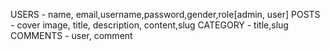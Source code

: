 USERS - name, email,username,password,gender,role[admin, user]
POSTS - cover image, title, description, content,slug
CATEGORY - title,slug
COMMENTS - user, comment
